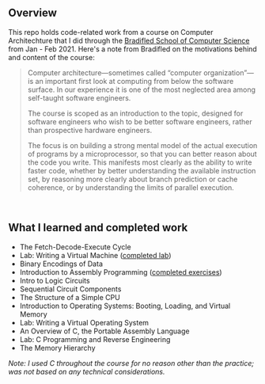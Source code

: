## Overview

This repo holds code-related work from a course on Computer Architechture that I did through the [Bradifled School of Computer Science](https://bradfieldcs.com/courses/architecture/) from Jan - Feb 2021. Here's a note from Bradifled on the motivations behind and content of the course:
> Computer architecture—sometimes called “computer organization”—is an important first look at computing from below the software surface. In our experience it is one of the most neglected area among self-taught software engineers.
>
> The course is scoped as an introduction to the topic, designed for software engineers who wish to be better software engineers, rather than prospective hardware engineers.
>
> The focus is on building a strong mental model of the actual execution of programs by a microprocessor, so that you can better reason about the code you write. This manifests most clearly as the ability to write faster code, whether by better understanding the available instruction set, by reasoning more clearly about branch prediction or cache coherence, or by understanding the limits of parallel execution.  

<p>&nbsp;</p>

## What I learned and completed work
* The Fetch-Decode-Execute Cycle
* Lab: Writing a Virtual Machine ([completed lab](https://github.com/will-sauer/bradfieldcs-arch/tree/main/toy-vm))
* Binary Encodings of Data
* Introduction to Assembly Programming ([completed exercises](https://github.com/will-sauer/bradfieldcs-arch/tree/main/MIPS_assembly))
* Intro to Logic Circuits
* Sequential Circuit Components
* The Structure of a Simple CPU
* Introduction to Operating Systems: Booting, Loading, and Virtual Memory
* Lab: Writing a Virtual Operating System
* An Overview of C, the Portable Assembly Language
* Lab: C Programming and Reverse Engineering 
* The Memory Hierarchy

_Note: I used C throughout the course for no reason other than the practice; was not based on any technical considerations._